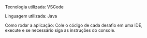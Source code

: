 Tecnologia utilizada: VSCode

Linguagem utilizada: Java

Como rodar a aplicação: Cole o código de cada desafio em uma IDE, execute e se necessário siga as instruções do console.

